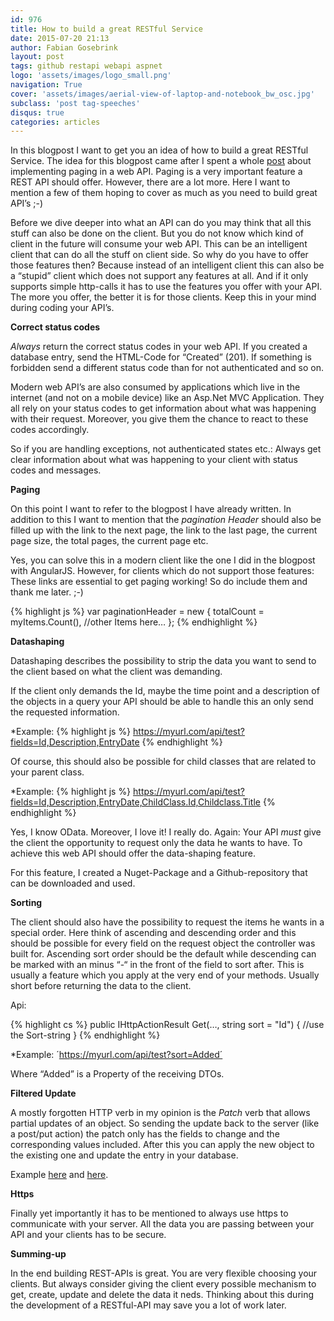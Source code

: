 ```yaml
---
id: 976
title: How to build a great RESTful Service
date: 2015-07-20 21:13
author: Fabian Gosebrink
layout: post
tags: github restapi webapi aspnet
logo: 'assets/images/logo_small.png'
navigation: True
cover: 'assets/images/aerial-view-of-laptop-and-notebook_bw_osc.jpg'
subclass: 'post tag-speeches'
disqus: true
categories: articles
---
```


In this blogpost I want to get you an idea of how to build a great RESTful Service. The idea for this blogpost came after I spent a whole [post](http://blog.noser.com/implementieren-von-paging-in-einer-asp-net-webapi-mitangularjs/) about implementing paging in a web API. Paging is a very important feature a REST API should offer. However, there are a lot more. Here I want to mention a few of them hoping to cover as much as you need to build great API’s ;-)

Before we dive deeper into what an API can do you may think that all this stuff can also be done on the client. But you do not know which kind of client in the future will consume your web API. This can be an intelligent client that can do all the stuff on client side. So why do you have to offer those features then? Because instead of an intelligent client this can also be a “stupid” client which does not support any features at all. And if it only supports simple http-calls it has to use the features you offer with your API. The more you offer, the better it is for those clients. Keep this in your mind during coding your API’s.

**Correct status codes**

*Always* return the correct status codes in your web API. If you created a database entry, send the HTML-Code for “Created” (201). If something is forbidden send a different status code than for not authenticated and so on.

Modern web API’s are also consumed by applications which live in the internet (and not on a mobile device) like an Asp.Net MVC Application. They all rely on your status codes to get information about what was happening with their request. Moreover, you give them the chance to react to these codes accordingly.

So if you are handling exceptions, not authenticated states etc.: Always get clear information about what was happening to your client with status codes and messages.

**Paging**

On this point I want to refer to the blogpost I have already written. In addition to this I want to mention that the *pagination Header* should also be filled up with the link to the next page, the link to the last page, the current page size, the total pages, the current page etc.

Yes, you can solve this in a modern client like the one I did in the blogpost with AngularJS. However, for clients which do not support those features: These links are essential to get paging working! So do include them and thank me later. ;-)


{% highlight js %}
var paginationHeader = new
{
totalCount = myItems.Count(),
//other Items here…
};
{% endhighlight %}

**Datashaping**

Datashaping describes the possibility to strip the data you want to send to the client based on what the client was demanding.

If the client only demands the Id, maybe the time point and a description of the objects in a query your API should be able to handle this an only send the requested information.

*Example: 
{% highlight js %}
https://myurl.com/api/test?fields=Id,Description,EntryDate
{% endhighlight %}

Of course, this should also be possible for child classes that are related to your parent class.

*Example: 
{% highlight js %}
https://myurl.com/api/test?fields=Id,Description,EntryDate,ChildClass.Id,Childclass.Title
{% endhighlight %}

Yes, I know OData. Moreover, I love it! I really do. Again: Your API *must* give the client the opportunity to request only the data he wants to have. To achieve this web API should offer the data-shaping feature.

For this feature, I created a Nuget-Package and a Github-repository that can be downloaded and used.

**Sorting**

The client should also have the possibility to request the items he wants in a special order. Here think of ascending and descending order and this should be possible for every field on the request object the controller was built for. Ascending sort order should be the default while descending can be marked with an minus “-“ in the front of the field to sort after. This is usually a feature which you apply at the very end of your methods. Usually short before returning the data to the client.

Api:

{% highlight cs %}
public IHttpActionResult Get(…, string sort = "Id")
{
    //use the Sort-string
}
{% endhighlight %}

*Example: ´https://myurl.com/api/test?sort=Added´

Where “Added” is a Property of the receiving DTOs.

**Filtered Update**

A mostly forgotten HTTP verb in my opinion is the *Patch* verb that allows partial updates of an object. So sending the update back to the server (like a post/put action) the patch only has the fields to change and the corresponding values included. After this you can apply the new object to the existing one and update the entry in your database.

Example [here](http://aspnet.codeplex.com/sourcecontrol/latest#Samples/WebApi/DeltaJsonDeserialization/DeltaJsonDeserialization.Server/Controllers/PatchController.cs) and [here](http://www.asp.net/web-api/overview/odata-support-in-aspnet-web-api/odata-v4/create-an-odata-v4-endpoint).

**Https**

Finally yet importantly it has to be mentioned to always use https to communicate with your server. All the data you are passing between your API and your clients has to be secure.

**Summing-up**

In the end building REST-APIs is great. You are very flexible choosing your clients. But always consider giving the client every possible mechanism to get, create, update and delete the data it neds. Thinking about this during the development of a RESTful-API may save you a lot of work later.
